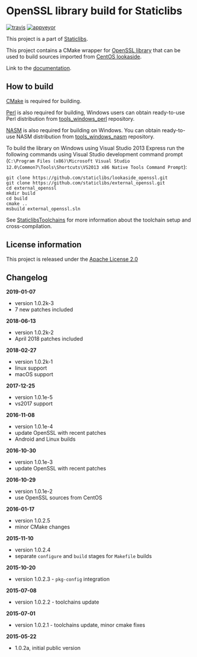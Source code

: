 OpenSSL library build for Staticlibs
====================================

[![travis](https://travis-ci.org/staticlibs/external_openssl.svg?branch=master)](https://travis-ci.org/staticlibs/external_openssl)
[![appveyor](https://ci.appveyor.com/api/projects/status/github/staticlibs/external_openssl?svg=true)](https://ci.appveyor.com/project/staticlibs/external-openssl)

This project is a part of [Staticlibs](http://staticlibs.net/).


This project contains a CMake wrapper for [OpenSSL library](https://www.openssl.org/) that
can be used to build sources imported from [CentOS lookaside](https://github.com/staticlibs/lookaside_openssl.git).

Link to the [documentation](https://www.openssl.org/docs/).

How to build
------------

[CMake](http://cmake.org/) is required for building.

[Perl](https://www.perl.org/) is also required for building, Windows users can obtain ready-to-use
Perl distribution from [tools_windows_perl](https://github.com/staticlibs/tools_windows_perl) repository.

[NASM](http://nasm.us/) is also required for building on Windows.
You can obtain ready-to-use NASM distribution from 
[tools_windows_nasm](https://github.com/staticlibs/tools_windows_nasm) repository.

To build the library on Windows using Visual Studio 2013 Express run the following commands using
Visual Studio development command prompt 
(`C:\Program Files (x86)\Microsoft Visual Studio 12.0\Common7\Tools\Shortcuts\VS2013 x86 Native Tools Command Prompt`):

    git clone https://github.com/staticlibs/lookaside_openssl.git
    git clone https://github.com/staticlibs/external_openssl.git
    cd external_openssl
    mkdir build
    cd build
    cmake ..
    msbuild external_openssl.sln

See [StaticlibsToolchains](https://github.com/staticlibs/wiki/wiki/StaticlibsToolchains) for 
more information about the toolchain setup and cross-compilation.

License information
-------------------

This project is released under the [Apache License 2.0](http://www.apache.org/licenses/LICENSE-2.0)

Changelog
---------

**2019-01-07**

 * version 1.0.2k-3
 * 7 new patches included

**2018-06-13**

 * version 1.0.2k-2
 * April 2018 patches included

**2018-02-27**

 * version 1.0.2k-1
 * linux support
 * macOS support

**2017-12-25**
 * version 1.0.1e-5
 * vs2017 support

**2016-11-08**

 * version 1.0.1e-4
 * update OpenSSL with recent patches
 * Android and Linux builds

**2016-10-30**

 * version 1.0.1e-3
 * update OpenSSL with recent patches

**2016-10-29**

 * version 1.0.1e-2
 * use OpenSSL sources from CentOS

**2016-01-17**

 * version 1.0.2.5
 * minor CMake changes

**2015-11-10**

 * version 1.0.2.4
 * separate `configure` and `build` stages for `Makefile` builds

**2015-10-20**

 * version 1.0.2.3 - `pkg-config` integration

**2015-07-08**

 * version 1.0.2.2 - toolchains update

**2015-07-01**

 * version 1.0.2.1 - toolchains update, minor cmake fixes

**2015-05-22**

 * 1.0.2a, initial public version
